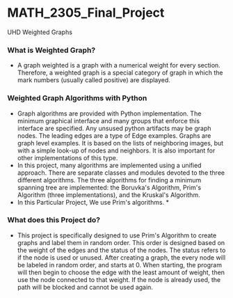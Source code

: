 # MATH_2305_Final_Project
 UHD Weighted Graphs

### What is Weighted Graph?
* A graph weighted is a graph with a numerical weight for every section. Therefore, a weighted graph is a special category of graph in which the mark numbers (usually called positive) are displayed.

### Weighted Graph Algorithms with Python
* Graph algorithms are provided with Python implementation. The minimum graphical interface and many groups that enforce this interface are specified. Any unsused python artifacts may be graph nodes. The leading edges are a type of Edge examples. Graphs are graph level examples. It is based on the lists of neighboring images, but with a simple look-up of nodes and neighbors. It is also important for other implementations of this type.
* In this project, many algorithms are implemented using a unified approach. There are separate classes and modules devoted to the three different algorithms. The three algorithms for finding a minimum spanning tree are implemented: the Boruvka's Algorithm, Prim's Algorithm (three implementations), and the Kruskal's Algorithm. 
* In this Particular Project, We use Prim's algorithms. *

### What does this Project do?
* This project is specifically designed to use Prim's Algorithm to create graphs and label them in random order. This order is designed based on the weight of the edges and the status of the nodes. The status refers to if the node is used or unused. After creating a graph, the every node will be labeled in random order, and starts at 0. When starting, the program will then begin to choose the edge with the least amount of weight, then use the node connected to that weight. If the node is already used, the path will be blocked and cannot be used again. 
